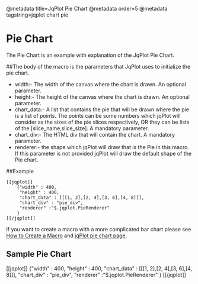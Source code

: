 @metadata title=JqPlot Pie Chart
@metadata order=5
@metadata tagstring=jqplot chart pie

[pie chart]:http://www.jqplot.com/tests/pieTests.php
[createmacro]: /#/alkiradocs/Macros_HOWTO

# Pie Chart

The Pie Chart is an example with explanation of the JqPlot Pie Chart.  


##The body of the macro is the parameters that JqPlot uses to initialize the pie chart.

* width:- The width of the canvas where the chart is drawn. An optional parameter.  
* height:- The height of the canvas where the chart is drawn. An optional parameter.  
* chart_data:- A list that contains the pie that will be drawn where the pie is a list of points. The points can be some numbers which jqPlot will consider as the sizes of the pie slices respectively, OR they can be lists of the [slice_name,slice_size]. 
  A mandatory parameter.  
* chart_div:- The HTML div that will contain the chart. A mandatory parameter.  
* renderer:- the shape which jqPlot will draw that is the Pie in this macro. If this parameter is not provided jqPlot will draw the default shape of the Pie chart.


##Example

    [[jqplot]]
        {"width" : 400,
         "height" : 400,
         "chart_data" : [[[1, 2],[2, 4],[3, 6],[4, 8]]],
         "chart_div" : "pie_div",
         "renderer" :"$.jqplot.PieRenderer"
        }
    [[/jqplot]]


If you want to create a macro with a more complicated bar chart please see [How to Create a Macro][createmacro] and [jqPlot pie chart page][pie chart].


## Sample Pie Chart

[[jqplot]]
{"width" : 400,
 "height" : 400,
 "chart_data" : [[[1, 2],[2, 4],[3, 6],[4, 8]]],
 "chart_div" : "pie_div",
 "renderer" :"$.jqplot.PieRenderer"
}
[[/jqplot]]
